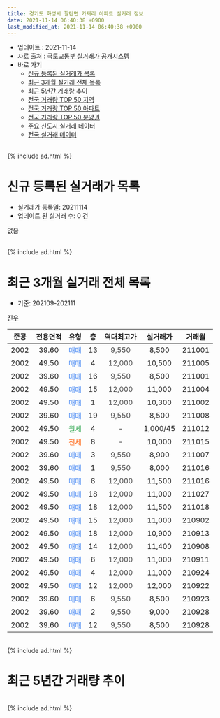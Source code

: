 ```yaml
---
title: 경기도 화성시 팔탄면 가재리 아파트 실거래 정보
date: 2021-11-14 06:40:38 +0900
last_modified_at: 2021-11-14 06:40:38 +0900
---
```


* 업데이트 : 2021-11-14
* 자료 출처 : [국토교통부 실거래가 공개시스템](http://rt.molit.go.kr)
* 바로 가기
    * [신규 등록된 실거래가 목록](#신규-등록된-실거래가-목록)
    * [최근 3개월 실거래 전체 목록](#최근-3개월-실거래-전체-목록)
    * [최근 5년간 거래량 추이](#최근-5년간-거래량-추이)
    * [전국 거래량 TOP 50 지역](https://inasie.github.io/apt-trade-info/최근-3개월-전국에서-가장-거래가-많이-발생한-지역)
    * [전국 거래량 TOP 50 아파트](https://inasie.github.io/apt-trade-info/최근-3개월-전국에서-가장-거래가-많이-발생한-아파트)
    * [전국 거래량 TOP 50 분양권](https://inasie.github.io/apt-trade-info/최근-3개월-전국에서-가장-거래가-많이-발생한-분양권)
    * [주요 신도시 실거래 데이터](https://inasie.github.io/apt-trade-info/주요-신도시)
    * [전국 실거래 데이터](https://inasie.github.io/apt-trade-info/전국)
<br>
{% include ad.html %}
<br>

# 신규 등록된 실거래가 목록
* 실거래가 등록일: 20211114
* 업데이트 된 실거래 수: 0 건

없음

<br>
{% include ad.html %}
<br>

# 최근 3개월 실거래 전체 목록
* 기준: 202109-202111


[진우](https://search.naver.com/search.naver?query=%EA%B2%BD%EA%B8%B0%EB%8F%84+%ED%99%94%EC%84%B1%EC%8B%9C+%ED%8C%94%ED%83%84%EB%A9%B4+%EA%B0%80%EC%9E%AC%EB%A6%AC+%EC%A7%84%EC%9A%B0)

|준공|전용면적|유형|층|역대최고가|실거래가|거래월|
|:---:|:---:|:---:|:---:|:---:|:---:|:---:|
|2002|39.60|<span style="color:#4285f3">매매</span>|13|<span style="color:#444444">9,550</span>|8,500|211001|
|2002|49.50|<span style="color:#4285f3">매매</span>|4|<span style="color:#444444">12,000</span>|10,500|211005|
|2002|39.60|<span style="color:#4285f3">매매</span>|16|<span style="color:#444444">9,550</span>|8,500|211001|
|2002|49.50|<span style="color:#4285f3">매매</span>|15|<span style="color:#444444">12,000</span>|11,000|211004|
|2002|49.50|<span style="color:#4285f3">매매</span>|1|<span style="color:#444444">12,000</span>|10,300|211002|
|2002|39.60|<span style="color:#4285f3">매매</span>|19|<span style="color:#444444">9,550</span>|8,500|211008|
|2002|49.50|<span style="color:#34a853">월세</span>|4|<span style="color:#444444">-</span>|1,000/45|211012|
|2002|49.50|<span style="color:#ff5a00">전세</span>|8|<span style="color:#444444">-</span>|10,000|211015|
|2002|39.60|<span style="color:#4285f3">매매</span>|3|<span style="color:#444444">9,550</span>|8,900|211007|
|2002|39.60|<span style="color:#4285f3">매매</span>|1|<span style="color:#444444">9,550</span>|8,000|211016|
|2002|49.50|<span style="color:#4285f3">매매</span>|6|<span style="color:#444444">12,000</span>|11,500|211016|
|2002|49.50|<span style="color:#4285f3">매매</span>|18|<span style="color:#444444">12,000</span>|11,000|211027|
|2002|49.50|<span style="color:#4285f3">매매</span>|18|<span style="color:#444444">12,000</span>|11,500|211018|
|2002|49.50|<span style="color:#4285f3">매매</span>|15|<span style="color:#444444">12,000</span>|11,000|210902|
|2002|49.50|<span style="color:#4285f3">매매</span>|18|<span style="color:#444444">12,000</span>|10,900|210913|
|2002|49.50|<span style="color:#4285f3">매매</span>|14|<span style="color:#444444">12,000</span>|11,400|210908|
|2002|49.50|<span style="color:#4285f3">매매</span>|6|<span style="color:#444444">12,000</span>|11,000|210911|
|2002|49.50|<span style="color:#4285f3">매매</span>|4|<span style="color:#444444">12,000</span>|11,000|210924|
|2002|49.50|<span style="color:#4285f3">매매</span>|12|<span style="color:#444444">12,000</span>|12,000|210922|
|2002|39.60|<span style="color:#4285f3">매매</span>|6|<span style="color:#444444">9,550</span>|8,500|210923|
|2002|39.60|<span style="color:#4285f3">매매</span>|2|<span style="color:#444444">9,550</span>|9,000|210928|
|2002|39.60|<span style="color:#4285f3">매매</span>|12|<span style="color:#444444">9,550</span>|8,500|210928|


<br>
{% include ad.html %}
<br>

# 최근 5년간 거래량 추이


<div style="width:100%;">
    <canvas id="deal_progress" height="200"></canvas>
</div>

<script>
new Chart(document.getElementById("deal_progress"), {
    type: 'line',
    data: {
        labels: ['201611','201612','201701','201702','201703','201704','201705','201706','201707','201708','201709','201710','201711','201712','201801','201802','201803','201804','201805','201806','201807','201808','201809','201810','201811','201812','201901','201902','201903','201904','201905','201906','201907','201908','201909','201910','201911','201912','202001','202002','202003','202004','202005','202006','202007','202008','202009','202010','202011','202012','202101','202102','202103','202104','202105','202106','202107','202108','202109','202110','202111'],
        datasets: [{
            label: '매매',
            pointRadius: 1,
            data: [3, 3, 6, 5, 9, 7, 2, 6, 5, 3, 7, 3, 4, 2, 5, 4, 6, 4, 6, 5, 3, 4, 8, 1, 2, 1, 1, 2, 3, 3, 3, 3, 4, 1, 2, 4, 3, 1, 3, 1, 7, 9, 6, 4, 6, 3, 7, 4, 6, 8, 3, 8, 7, 8, 12, 6, 9, 12, 9, 11, 0],
            borderColor: "rgba(255, 201, 14, 1)",
            backgroundColor: "rgba(255, 201, 14, 0.5)",
            fill: false,
            lineTension: 0
        },{
            label: '전월세',
            pointRadius: 1,
            data: [1, 3, 1, 5, 4, 3, 5, 4, 3, 4, 6, 1, 1, 6, 4, 0, 4, 2, 0, 2, 6, 1, 3, 2, 3, 4, 3, 2, 3, 4, 4, 4, 2, 3, 2, 2, 1, 2, 2, 7, 4, 0, 2, 2, 0, 3, 1, 4, 1, 1, 3, 3, 3, 8, 2, 0, 1, 0, 0, 2, 0],
            borderColor: "rgba(0, 141, 185, 1)",
            backgroundColor: "rgba(0, 141, 185, 0.5)",
            fill: false,
            lineTension: 0
        }
        ]
    },
    options: {
        responsive: true,
        title: {
            display: false
        },
        tooltips: {
            mode: 'index',
            intersect: false
        },
        hover: {
            mode: 'nearest',
            intersect: true
        },
        scales: {
            xAxes: [{
                display: true,
                scaleLabel: {
                    display: true,
                    labelString: '년/월'
                }
            }],
            yAxes: [{
                display: true,
                ticks: {
                    suggestedMin: 0,
                },
                scaleLabel: {
                    display: true,
                    labelString: '실거래 수'
                }
            }]
        }
    }
});

</script>


<br>
{% include ad.html %}
<br>

